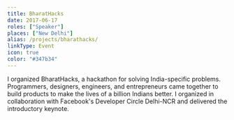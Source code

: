 ```yaml
---
title: BharatHacks
date: 2017-06-17
roles: ["Speaker"]
places: ["New Delhi"]
alias: /projects/bharathacks/
linkType: Event
icon: true
color: "#347b34"
---
```


I organized BharatHacks, a hackathon for solving India-specific problems. Programmers, designers, engineers, and entrepreneurs came together to build products to make the lives of a billion Indians better. I organized in collaboration with Facebook's Developer Circle Delhi-NCR and delivered the introductory keynote.